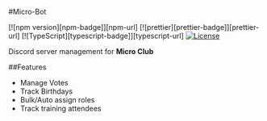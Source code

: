 #Micro-Bot

[![npm version][npm-badge]][npm-url]
[![prettier][prettier-badge]][prettier-url]
[![TypeScript][typescript-badge]][typescript-url]
[![License](https://img.shields.io/badge/license-MIT-blue.svg)](https://opensource.org/licenses/MIT)

Discord server management for **Micro Club** 

##Features
- Manage Votes
- Track Birthdays
- Bulk/Auto assign roles
- Track training attendees
